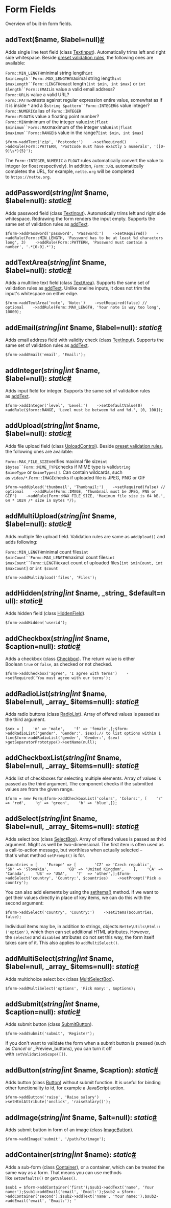 # Form Fields

Overview of built-in form fields.

## addText($name, $label=null)[#](https://doc.nette.org/en/2.4/form-fields#toc-addtext)

Adds single line text field (class [TextInput](https://api.nette.org/2.4/Nette.Forms.Controls.TextInput.html)). Automatically trims left and right side whitespace. Beside [preset validation rules](https://doc.nette.org/en/2.4/form-validation), the following ones are available:

`Form::MIN_LENGTH`minimal string length`int $minLength``Form::MAX_LENGTH`maximal string length`int $maxLength``Form::LENGTH`exact length`[int $min, int $max]` or `int $length``Form::EMAIL`is value a valid email address?  
`Form::URL`is value a valid URL?  
`Form::PATTERN`tests against regular expression entire value, somewhat as if it is inside ^ and a $`string $pattern``Form::INTEGER`is value integer?  
`Form::NUMERIC`alias of `Form::INTEGER`  
`Form::FLOAT`is value a floating point number?  
`Form::MIN`minimum of the integer value`int|float $minimum``Form::MAX`maximum of the integer value`int|float $maximum``Form::RANGE`is value in the range?`[int $min, int $max]`

    $form->addText('zip', 'Postcode:')    ->setRequired()    ->addRule(Form::PATTERN, 'Postcode must have exactly 5 numerals', '([0-9]\s*){5}');

The `Form::INTEGER`, `NUMERIC` a `FLOAT` rules automatically convert the value to integer (or float respectively). In addition, `Form::URL` automatically completes the URL, for example, `nette.org` will be completed to `https://nette.org`.

## addPassword(_string|int_ $name, $label=null): _static_[#](https://doc.nette.org/en/2.4/form-fields#toc-addpassword)

Adds password field (class [TextInput](https://api.nette.org/2.4/Nette.Forms.Controls.TextInput.html)). Automatically trims left and right side whitespace. Redrawing the form renders the input empty. Supports the same set of validation rules as [addText](https://doc.nette.org/en/2.4/form-fields#toc-addtext).

    $form->addPassword('password', 'Password:')    ->setRequired()    ->addRule(Form::MIN_LENGTH, 'Password has to be at least %d characters long', 3)    ->addRule(Form::PATTERN, 'Password must contain a number', '.*[0-9].*');

## addTextArea(_string|int_ $name, $label=null): _static_[#](https://doc.nette.org/en/2.4/form-fields#toc-addtextarea)

Adds a multiline text field (class [TextArea](https://api.nette.org/2.4/Nette.Forms.Controls.TextArea.html)). Supports the same set of validation rules as [addText](https://doc.nette.org/en/2.4/form-fields#toc-addtext). Unlike oneline inputs, it does not trim the input's whitespace on either edge.

    $form->addTextArea('note', 'Note:')    ->setRequired(false) // optional    ->addRule(Form::MAX_LENGTH, 'Your note is way too long', 10000);

## addEmail(_string|int_ $name, $label=null): _static_[#](https://doc.nette.org/en/2.4/form-fields#toc-addemail)

Adds email address field with validity check (class [TextInput](https://api.nette.org/2.4/Nette.Forms.Controls.TextInput.html)). Supports the same set of validation rules as [addText](https://doc.nette.org/en/2.4/form-fields#toc-addtext).

    $form->addEmail('email', 'Email:');

## addInteger(_string|int_ $name, $label=null): _static_[#](https://doc.nette.org/en/2.4/form-fields#toc-addinteger)

Adds input field for integer. Supports the same set of validation rules as [addText](https://doc.nette.org/en/2.4/form-fields#toc-addtext).

    $form->addInteger('level', 'Level:')    ->setDefaultValue(0)    ->addRule($form::RANGE, 'Level must be between %d and %d.', [0, 100]);

## addUpload(_string|int_ $name, $label=null): _static_[#](https://doc.nette.org/en/2.4/form-fields#toc-addupload)

Adds file upload field (class [UploadControl](https://api.nette.org/2.4/Nette.Forms.Controls.UploadControl.html)). Beside [preset validation rules](https://doc.nette.org/en/2.4/form-validation), the following ones are available:

`Form::MAX_FILE_SIZE`verifies maximal file size`int $bytes``Form::MIME_TYPE`checks if MIME type is valid`string $mimeType` or `$mimeTypes[]`. Can contain wildcards, such as `video/*`.`Form::IMAGE`checks if uploaded file is JPEG, PNG or GIF

    $form->addUpload('thumbnail', 'Thumbnail:')    ->setRequired(false) // optional    ->addRule(Form::IMAGE, 'Thumbnail must be JPEG, PNG or GIF')    ->addRule(Form::MAX_FILE_SIZE, 'Maximum file size is 64 kB.', 64 * 1024 /* size in Bytes */);

## addMultiUpload(_string|int_ $name, $label=null): _static_[#](https://doc.nette.org/en/2.4/form-fields#toc-addmultiupload)

Adds multiple file upload field. Validation rules are same as `addUpload()` and adds following:

`Form::MIN_LENGTH`minimal count files`int $minCount``Form::MAX_LENGTH`maximal count files`int $maxCount``Form::LENGTH`exact count of uploaded files`[int $minCount, int $maxCount]` or `int $count`

    $form->addMultiUpload('files', 'Files');

## addHidden(_string|int_ $name, _string_ $default=null): _static_[#](https://doc.nette.org/en/2.4/form-fields#toc-addhidden)

Adds hidden field (class [HiddenField](https://api.nette.org/2.4/Nette.Forms.Controls.HiddenField.html)).

    $form->addHidden('userid');

## addCheckbox(_string|int_ $name, $caption=null): _static_[#](https://doc.nette.org/en/2.4/form-fields#toc-addcheckbox)

Adds a checkbox (class [Checkbox](https://api.nette.org/2.4/Nette.Forms.Controls.Checkbox.html)). The return value is either Boolean `true` or `false`, as checked or not checked.

    $form->addCheckbox('agree', 'I agree with terms')    ->setRequired('You must agree with our terms');

## addRadioList(_string|int_ $name, $label=null, _array_ $items=null): _static_[#](https://doc.nette.org/en/2.4/form-fields#toc-addradiolist)

Adds radio buttons (class [RadioList](https://api.nette.org/2.4/Nette.Forms.Controls.RadioList.html)). Array of offered values is passed as the third argument.

    $sex = [    'm' => 'male',    'f' => 'female',];$form->addRadioList('gender', 'Gender:', $sex);// to list options within 1 line$form->addRadioList('gender', 'Gender:', $sex)    ->getSeparatorPrototype()->setName(null);

## addCheckboxList(_string|int_ $name, $label=null, _array_ $items=null): _static_[#](https://doc.nette.org/en/2.4/form-fields#toc-addcheckboxlist)

Adds list of checkboxes for selecting multiple elements. Array of values is passed as the third argument. The component checks if the submitted values are from the given range.

    $form = new Form;$form->addCheckboxList('colors', 'Colors:', [    'r' => 'red',    'g' => 'green',    'b' => 'blue',]);

## addSelect(_string|int_ $name, $label=null, _array_ $items=null): _static_[#](https://doc.nette.org/en/2.4/form-fields#toc-addselect)

Adds select box (class [SelectBox](https://api.nette.org/2.4/Nette.Forms.Controls.SelectBox.html)). Array of offered values is passed as third argument. Might as well be two-dimensional. The first item is often used as a call-to-action message, but worthless when actually selected – that's what method `setPrompt()` is for.

    $countries = [    'Europe' => [        'CZ' => 'Czech republic',        'SK' => 'Slovakia',        'GB' => 'United Kingdom',    ],    'CA' => 'Canada',    'US' => 'USA',    '?'  => 'other',];$form->addSelect('country', 'Country:', $countries)    ->setPrompt('Pick a country');

You can also add elements by using the [setItems()](https://api.nette.org/2.4/Nette.Forms.Controls.SelectBox.html#_setItems) method. If we want to get their values directly in place of key items, we can do this with the second argument:

    $form->addSelect('country', 'Country:')    ->setItems($countries, false);

Individual items may be, in addition to strings, objects `Nette\Utils\Html::('option')`, which then can set additional HTML attributes. However, the `selected` and `disabled` attributes do not set this way, the form itself takes care of it. This also applies to `addMultiSelect()`.

## addMultiSelect(_string|int_ $name, $label=null, _array_ $items=null): _static_[#](https://doc.nette.org/en/2.4/form-fields#toc-addmultiselect)

Adds multichoice select box (class [MultiSelectBox](https://api.nette.org/2.4/Nette.Forms.Controls.MultiSelectBox.html)).

    $form->addMultiSelect('options', 'Pick many:', $options);

## addSubmit(_string|int_ $name, $caption=null): _static_[#](https://doc.nette.org/en/2.4/form-fields#toc-addsubmit)

Adds submit button (class [SubmitButton](https://api.nette.org/2.4/Nette.Forms.Controls.SubmitButton.html)).

    $form->addSubmit('submit', 'Register');

If you don't want to validate the form when a submit button is pressed (such as _Cancel_ or _Preview_buttons), you can turn it off with `setValidationScope([])`.

## addButton(_string|int_ $name, $caption): _static_[#](https://doc.nette.org/en/2.4/form-fields#toc-addbutton)

Adds button (class [Button](https://api.nette.org/2.4/Nette.Forms.Controls.Button.html)) without submit function. It is useful for binding other functionality to id, for example a JavaScript action.

    $form->addButton('raise', 'Raise salary')    ->setHtmlAttribute('onclick', 'raiseSalary()');

## addImage(_string|int_ $name, $alt=null): _static_[#](https://doc.nette.org/en/2.4/form-fields#toc-addimage)

Adds submit button in form of an image (class [ImageButton](https://api.nette.org/2.4/Nette.Forms.Controls.ImageButton.html)).

    $form->addImage('submit', '/path/to/image');

## addContainer(_string|int_ $name): _static_[#](https://doc.nette.org/en/2.4/form-fields#toc-addcontainer)

Adds a sub-form (class [Container](https://api.nette.org/2.4/Nette.Forms.Container.html)), or a container, which can be treated the same way as a form. That means you can use methods like `setDefaults()` or `getValues()`.

    $sub1 = $form->addContainer('first');$sub1->addText('name', 'Your name:');$sub1->addEmail('email', 'Email:');$sub2 = $form->addContainer('second');$sub2->addText('name', 'Your name:');$sub2->addEmail('email', 'Email:');	'

